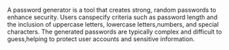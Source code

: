A password generator is a tool that creates strong, random passwords to enhance security. Users canspecify criteria such as password length and the inclusion of uppercase letters, lowercase letters,numbers, and special characters. The generated passwords are typically complex and difficult to guess,helping to protect user accounts and sensitive information.
